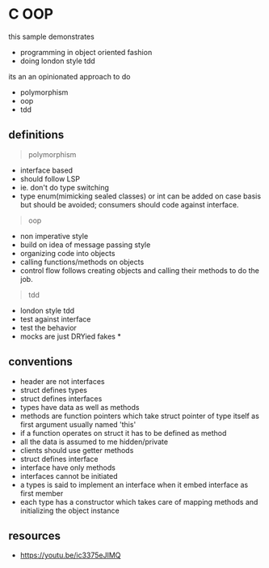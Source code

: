 # C OOP

this sample demonstrates

- programming in object oriented fashion
- doing london style tdd

its an an opinionated approach to do

- polymorphism
- oop
- tdd

## definitions

> polymorphism

- interface based
- should follow LSP
- ie. don't do type switching
- type enum(mimicking sealed classes) or int can be added on case basis but should be avoided; consumers should code against interface.

> oop

- non imperative style
- build on idea of message passing style
- organizing code into objects
- calling functions/methods on objects
- control flow follows creating objects and calling their methods to do the job.

> tdd

- london style tdd
- test against interface
- test the behavior
- mocks are just DRYied fakes \*

## conventions

- header are not interfaces
- struct defines types
- struct defines interfaces
- types have data as well as methods
- methods are function pointers which take struct pointer of type itself as first argument usually named 'this'
- if a function operates on struct it has to be defined as method
- all the data is assumed to me hidden/private
- clients should use getter methods
- struct defines interface
- interface have only methods
- interfaces cannot be initiated
- a types is said to implement an interface when it embed interface as first member
- each type has a constructor which takes care of mapping methods and initializing the object instance

## resources

- https://youtu.be/ic3375eJIMQ
